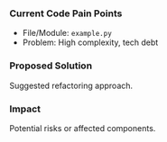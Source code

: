 ### Current Code Pain Points  
- File/Module: `example.py`  
- Problem: High complexity, tech debt  

### Proposed Solution  
Suggested refactoring approach.  

### Impact  
Potential risks or affected components.  